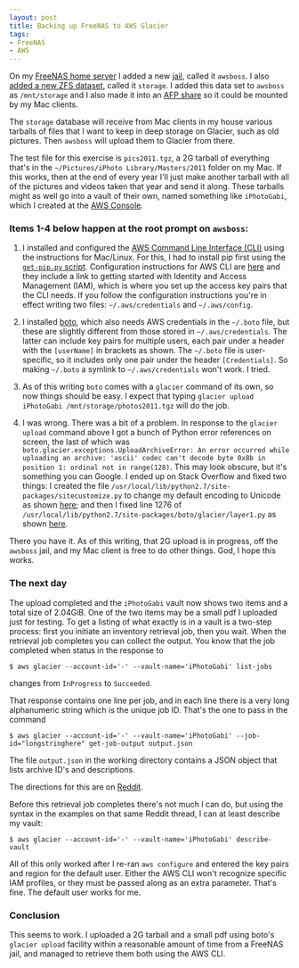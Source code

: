 ```yaml
---
layout: post
title: Backing up FreeNAS to AWS Glacier
tags:
- FreeNAS
- AWS
---
```

On my [FreeNAS home server](http://enoriver.net/index.php/2014/01/11/freenas-works-as-advertised/) I added a new [jail](http://doc.freenas.org/9.3/freenas_jails.html), called it `awsboss`. I also [added a new ZFS dataset](http://doc.freenas.org/9.3/freenas_storage.html#create-dataset), called it `storage`. I added this data set to `awsboss` as `/mnt/storage` and I also made it into an [AFP share](http://doc.freenas.org/9.3/freenas_sharing.html?highlight=share#apple-afp-shares) so it could be mounted by my Mac clients.

The `storage` database will receive from Mac clients in my house various tarballs of files that I want to keep in deep storage on Glacier, such as old pictures. Then `awsboss` will upload them to Glacier from there.

The test file for this exercise is `pics2011.tgz`, a 2G tarball of everything that's in the `~/Pictures/iPhoto Library/Masters/2011` folder on my Mac. If this works, then at the end of every year I'll just make another tarball with all of the pictures and videos taken that year and send it along. These tarballs might as well go into a vault of their own, named something like `iPhotoGabi`, which I created at the [AWS Console](https://console.aws.amazon.com).

### Items 1-4 below happen at the root prompt on `awsboss`:

1. I installed and configured the [AWS Command Line Interface (CLI)](http://aws.amazon.com/cli/) using the instructions for Mac/Linux. For this, I had to install pip first using the [`get-pip.py` script](https://pip.pypa.io/en/latest/installing.html). Configuration instructions for AWS CLI are [here](http://docs.aws.amazon.com/cli/latest/userguide/cli-chap-getting-started.html) and they include a link to getting started with Identity and Access Management (IAM), which is where you set up the access key pairs that the CLI needs. If you follow the configuration instructions you're in effect writing two files: `~/.aws/credentials` and `~/.aws/config`.

2. I installed [boto](http://docs.pythonboto.org/en/latest/getting_started.html), which also needs AWS credentials in the `~/.boto` file, but these are slightly different from those stored in `~/.aws/credentials`. The latter can include key pairs for multiple users, each pair under a header with the `[userName]` in brackets as shown. The `~/.boto` file is user-specific, so it includes only one pair under the header `[Credentials]`. So making `~/.boto` a symlink to `~/.aws/credentials` won't work. I tried.

3. As of this writing `boto` comes with a `glacier` command of its own, so now things should be easy. I expect that typing `glacier upload iPhotoGabi /mnt/storage/photos2011.tgz` will do the job.

4. I was wrong. There was a bit of a problem. In response to the `glacier upload` command above I got a bunch of Python error references on screen, the last of which was `boto.glacier.exceptions.UploadArchiveError: An error occurred while uploading an archive: 'ascii' codec can't decode byte 0x8b in position 1: ordinal not in range(128)`. This may look obscure, but it's something you can Google. I ended up on Stack Overflow and fixed two things: I created the file `/usr/local/lib/python2.7/site-packages/sitecustomize.py` to change my default encoding to Unicode as shown [here](http://stackoverflow.com/questions/21129020/how-to-fix-unicodedecodeerror-ascii-codec-cant-decode-byte); and then I fixed line 1276 of `/usr/local/lib/python2.7/site-packages/boto/glacier/layer1.py` as shown [here](https://github.com/tsileo/bakthat/issues/72).

There you have it. As of this writing, that 2G upload is in progress, off the `awsboss` jail, and my Mac client is free to do other things. God, I hope this works.

### The next day

The upload completed and the `iPhotoGabi` vault now shows two items and a total size of 2.04GiB. One of the two items may be a small pdf I uploaded just for testing. To get a listing of what exactly is in a vault is a two-step process: first you initiate an inventory retrieval job, then you wait. When the retrieval job completes you can collect the output. You know that the job completed when status in the response to 

```
$ aws glacier --account-id='-' --vault-name='iPhotoGabi' list-jobs
``` 

changes from `InProgress` to `Succeeded`. 

That response contains one line per job, and in each line there is a very long alphanumeric string which is the unique job ID. That's the one to pass in the command
 
```
$ aws glacier --account-id='-' --vault-name='iPhotoGabi' --job-id="longstringhere" get-job-output output.json
```

The file `output.json` in the working directory contains a JSON object that lists archive ID's and descriptions. 

The directions for this are on [Reddit](http://www.reddit.com/r/aws/comments/2ujfoh/any_tools_for_generating_a_list_filetxtcsv_or/).

Before this retrieval job completes there's not much I can do, but using the syntax in the examples on that same Reddit thread, I can at least describe my vault:

```
$ aws glacier --account-id='-' --vault-name='iPhotoGabi' describe-vault
```

All of this only worked after I re-ran `aws configure` and entered the key pairs and region for the default user. Either the AWS CLI won't recognize specific IAM profiles, or they must be passed along as an extra parameter. That's fine. The default user works for me.

### Conclusion

This seems to work. I uploaded a 2G tarball and a small pdf using boto's `glacier upload` facility within a reasonable amount of time from a FreeNAS jail, and managed to retrieve them both using the AWS CLI.

